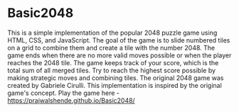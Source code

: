 # Basic2048
This is a simple implementation of the popular 2048 puzzle game using HTML, CSS, and JavaScript. 
The goal of the game is to slide numbered tiles on a grid to combine them and create a tile with the number 2048. The game ends when there are no more valid moves possible or when the player reaches the 2048 tile.
The game keeps track of your score, which is the total sum of all merged tiles.
Try to reach the highest score possible by making strategic moves and combining tiles.
The original 2048 game was created by Gabriele Cirulli. This implementation is inspired by the original game's concept.
Play the game here - https://prajwalshende.github.io/Basic2048/
